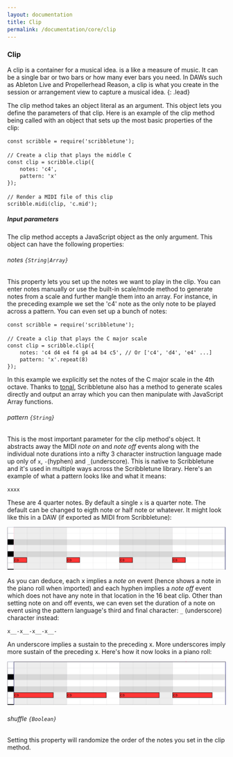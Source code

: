 ```yaml
---
layout: documentation
title: Clip
permalink: /documentation/core/clip
---
```


### Clip
A clip is a container for a musical idea.  is a like a measure of music. It can be a single bar or two bars or how many ever bars you need. In DAWs such as Ableton Live and Propellerhead Reason, a clip is what you create in the session or arrangement view to capture a musical idea.
{: .lead}

The clip method takes an object literal as an argument. This object lets you define the parameters of that clip. Here is an example of the clip method being called with an object that sets up the most basic properties of the clip:

```
const scribble = require('scribbletune');

// Create a clip that plays the middle C
const clip = scribble.clip({
	notes: 'c4',
	pattern: 'x'
});

// Render a MIDI file of this clip
scribble.midi(clip, 'c.mid');
```

##### Input parameters

The clip method accepts a JavaScript object as the only argument. This object can have the following properties:

###### notes `{String|Array}`

This property lets you set up the notes we want to play in the clip. You can enter notes manually or use the built-in scale/mode method to generate notes from a scale and further mangle them into an array. For instance, in the preceding example we set the 'c4' note as the only note to be played across a pattern. You can even set up a bunch of notes:

```
const scribble = require('scribbletune');

// Create a clip that plays the C major scale
const clip = scribble.clip({
	notes: 'c4 d4 e4 f4 g4 a4 b4 c5', // Or ['c4', 'd4', 'e4' ...]
	pattern: 'x'.repeat(8)
});
```

In this example we explicitly set the notes of the C major scale in the 4th octave. Thanks to [tonal](https://github.com/danigb/tonal), Scribbletune also has a method to generate scales directly and output an array which you can then manipulate with JavaScript Array functions.

###### pattern `{String}`

This is the most important parameter for the clip method's object. It abstracts away the MIDI _note on_ and _note off_ events along with the individual note durations into a nifty 3 character instruction language made up only of `x`, `-`(hyphen) and `_`(underscore). This is native to Scribbletune and it's used in multiple ways across the Scribbletune library. Here's an example of what a pattern looks like and what it means:

```
xxxx
```

These are 4 quarter notes. By default a single `x` is a quarter note. The default can be changed to eigth note or half note or whatever. It might look like this in a DAW (if exported as MIDI from Scribbletune):

![Quarter notes](/images/quarter-notes.png)

As you can deduce, each x implies a _note on_ event (hence shows a note in the piano roll when imported) and each hyphen implies a _note off_ event which does not have any note in that location in the 16 beat clip. Other than setting note on and off events, we can even set the duration of a note on event using the pattern language's third and final character: `_` (underscore) character instead:

```
x__-x__-x__-x__-
```

An underscore implies a sustain to the preceding x. More underscores imply more sustain of the preceding x. Here's how it now looks in a piano roll:

![Quarter notes sustained](/images/quarter-notes-sustained.png)

###### shuffle `{Boolean}`

Setting this property will randomize the order of the notes you set in the clip method.

